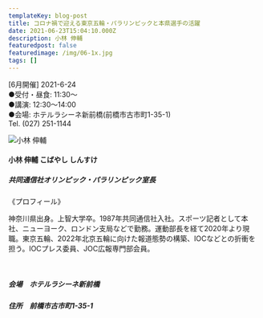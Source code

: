 ```yaml
---
templateKey: blog-post
title: コロナ禍で迎える東京五輪・パラリンピックと本県選手の活躍
date: 2021-06-23T15:04:10.000Z
description: 小林 伸輔
featuredpost: false
featuredimage: /img/06-1x.jpg
tags: []
---
```

\[6月開催] 2021-6-24\
●受付・昼食: 11:30〜 \
●講演: 12:30〜14:00 \
●会場: ホテルラシーネ新前橋(前橋市古市町1-35-1)\
Tel. (027) 251-1144

![小林 伸輔](/img/06-1x.jpg "小林 伸輔 こばやし しんすけ")

#### 小林 伸輔 こばやし しんすけ

##### 共同通信社オリンピック・パラリンピック室長

《プロフィール》

神奈川県出身。上智大学卒。1987年共同通信社入社。スポーツ記者として本社、ニューヨーク、ロンドン支局などで勤務。運動部長を経て2020年より現職。東京五輪、2022年北京五輪に向けた報道態勢の構築、IOCなどとの折衝を担う。IOCプレス委員、JOC広報専門部会員。

<br />

##### 会場　ホテルラシーネ新前橋

##### 住所　前橋市古市町1-35-1